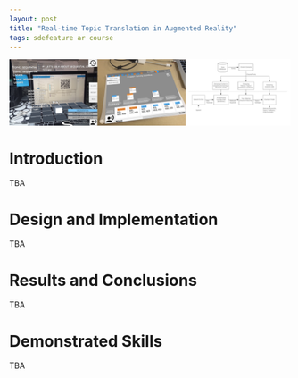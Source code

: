 ```yaml
---
layout: post
title: "Real-time Topic Translation in Augmented Reality"
tags: sdefeature ar course
---
```


![AR Data Visualization](/assets/img/dv2.png) 

# Introduction

TBA

# Design and Implementation

TBA

# Results and Conclusions

TBA

# Demonstrated Skills

TBA